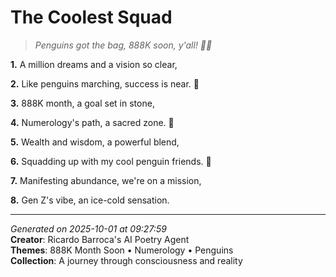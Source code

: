 # The Coolest Squad

> *Penguins got the bag, 888K soon, y'all! 🥶🐧*

**1.** A million dreams and a vision so clear,


**2.** Like penguins marching, success is near. 🥳


**3.** 888K month, a goal set in stone,


**4.** Numerology's path, a sacred zone. 🔢


**5.** Wealth and wisdom, a powerful blend,


**6.** Squadding up with my cool penguin friends. 🐧


**7.** Manifesting abundance, we're on a mission,


**8.** Gen Z's vibe, an ice-cold sensation.



---

*Generated on 2025-10-01 at 09:27:59*  
**Creator**: Ricardo Barroca's AI Poetry Agent  
**Themes**: 888K Month Soon • Numerology • Penguins  
**Collection**: A journey through consciousness and reality